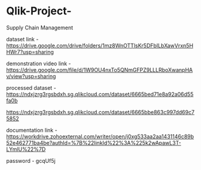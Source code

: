 # Qlik-Project-
Supply Chain Management

dataset link - https://drive.google.com/drive/folders/1mz8WnOTTlsKr5DFbILbXawVrxn5HHWr7?usp=sharing

demonstration video link - https://drive.google.com/file/d/1W9OU4nxTo5QNmGFPZ9LLLRboXwanpHAv/view?usp=sharing

processed dataset - https://ndxjzrg3rgsbdxh.sg.qlikcloud.com/dataset/6665bed71e8a92a06d55fa0b

https://ndxjzrg3rgsbdxh.sg.qlikcloud.com/dataset/6665bbe863c997dd69c75852

documentation link - https://workdrive.zohoexternal.com/writer/open/j0xg533aa2aa1431146c89b52e462771ba4be?authId=%7B%22linkId%22%3A%225k2wApawL3T-LYmlU%22%7D

password - gcqUf5j
